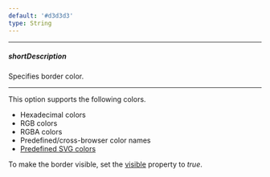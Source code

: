 ```yaml
---
default: '#d3d3d3'
type: String
---
```

---
##### shortDescription
Specifies border color.

---
This option supports the following colors.

* Hexadecimal colors
* RGB colors
* RGBA colors
* Predefined/cross-browser color names
* [Predefined SVG colors](https://www.w3.org/TR/SVG/types.html#ColorKeywords)

To make the border visible, set the [visible](/api-reference/20%20Data%20Visualization%20Widgets/BaseChart/1%20Configuration/legend/border/visible.md '/Documentation/ApiReference/Data_Visualization_Widgets/dxChart/Configuration/legend/border/#visible') property to _true_.